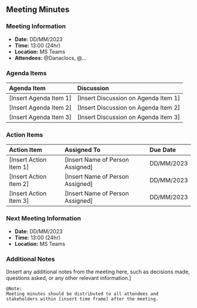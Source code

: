 ## Meeting Minutes
### Meeting Information
* **Date:** DD/MM/2023
* **Time:** 13:00 (24hr)
* **Location:** MS Teams
* **Attendees:** @Danaclocs, @...

### Agenda Items
|Agenda Item|Discussion|
|:-|:-|
|[Insert Agenda Item 1]|[Insert Discussion on Agenda Item 1]|
|[Insert Agenda Item 2]|[Insert Discussion on Agenda Item 2]|
|[Insert Agenda Item 3]|[Insert Discussion on Agenda Item 3]|

### Action Items
|Action Item|Assigned To|Due Date|
|:-|:-|:-|
|[Insert Action Item 1]|[Insert Name of Person Assigned]|DD/MM/2023|
|[Insert Action Item 2]|[Insert Name of Person Assigned]|DD/MM/2023|
|[Insert Action Item 3]|[Insert Name of Person Assigned]|DD/MM/2023|

### Next Meeting Information
* **Date:** DD/MM/2023
* **Time:** 13:00 (24hr)
* **Location:** MS Teams

### Additional Notes
[Insert any additional notes from the meeting here, such as decisions made, questions asked, or any other relevant information.]

```gherkin
@Note:
Meeting minutes should be distributed to all attendees and
stakeholders within [insert time frame] after the meeting.
```
